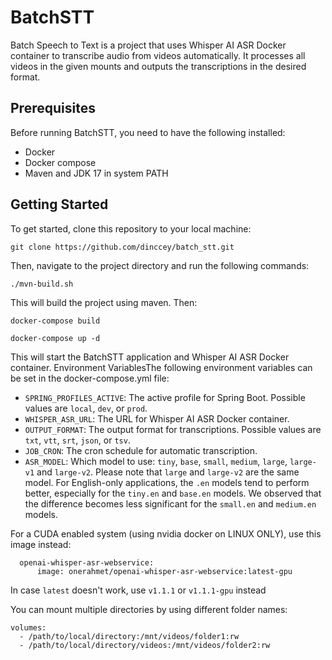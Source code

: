 # BatchSTT
Batch Speech to Text is a project that uses Whisper AI ASR Docker container to transcribe audio from videos automatically. It processes all videos in the given mounts and outputs the transcriptions in the desired format.

## Prerequisites
Before running BatchSTT, you need to have the following installed:
- Docker
- Docker compose
- Maven and JDK 17 in system PATH
## Getting Started
To get started, clone this repository to your local machine:

`git clone https://github.com/dinccey/batch_stt.git`

Then, navigate to the project directory and run the following commands:

`./mvn-build.sh`

This will build the project using maven. Then:

`docker-compose build`

`docker-compose up -d`

This will start the BatchSTT application and Whisper AI ASR Docker container.
Environment VariablesThe following environment variables can be set in the docker-compose.yml file:
- ```SPRING_PROFILES_ACTIVE```: The active profile for Spring Boot. Possible values are ```local```, ```dev```, or ```prod```.
- ```WHISPER_ASR_URL```: The URL for Whisper AI ASR Docker container.
- ```OUTPUT_FORMAT```: The output format for transcriptions. Possible values are ```txt```, ```vtt```, ```srt```, ```json```, or ```tsv```.
- ```JOB_CRON```: The cron schedule for automatic transcription.
- ```ASR_MODEL```: Which model to use: `tiny`, `base`, `small`, `medium`, `large`, `large-v1` and `large-v2`. Please note that `large` and `large-v2` are the same model.
  For English-only applications, the `.en` models tend to perform better, especially for the `tiny.en` and `base.en` models.
  We observed that the difference becomes less significant for the `small.en` and `medium.en` models.

For a CUDA enabled system (using nvidia docker on LINUX ONLY), use this image instead:
```
  openai-whisper-asr-webservice:
      image: onerahmet/openai-whisper-asr-webservice:latest-gpu
```
In case `latest` doesn't work, use `v1.1.1` or `v1.1.1-gpu` instead

You can mount multiple directories by using different folder names:
```
volumes:
  - /path/to/local/directory:/mnt/videos/folder1:rw
  - /path/to/local/directory/videos:/mnt/videos/folder2:rw
```
